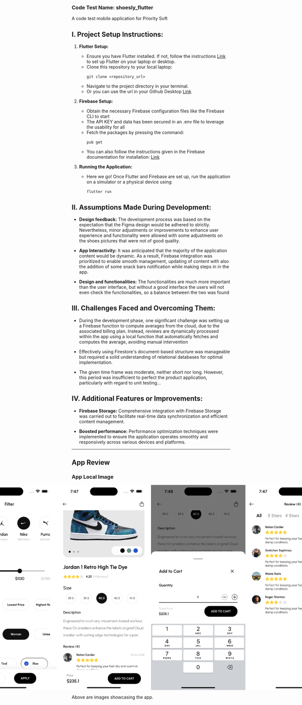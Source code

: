### Code Test Name: shoesly_flutter
A code test mobile application for Priority Soft

## I. Project Setup Instructions:

1. **Flutter Setup:**
    - Ensure you have Flutter installed. If not, follow the instructions [Link](https://flutter.dev/docs/get-started/install) to set up Flutter on your laptop or desktop.
    - Clone this repository to your local laptop:
      ```
      git clone <repository_url>
      ```
    - Navigate to the project directory in your terminal.
    - Or you can use the url in your Github Desktop [Link](https://github.com/joemdjossou/shoesly_flutter.git)

2. **Firebase Setup:**
    - Obtain the necessary Firebase configuration files like the Firebase CLI to start
    - The API KEY and data has been secured in an .env file to leverage the usability for all
    - Fetch the packages by pressing the command:
      ```
      pub get
      ```
   - You can also follow the instructions given in the Firebase documentation for installation: [Link](https://firebase.google.com/docs/flutter/setup?platform=ios)

3. **Running the Application:**
    - Here we go! Once Flutter and Firebase are set up, run the application on a simulator or a physical device using:
      ```
      flutter run
      ```

## II. Assumptions Made During Development:

- **Design feedback:** The development process was based on the expectation that the Figma design would be adhered to strictly. Nevertheless, minor adjustments or improvements to enhance user experience and functionality were allowed with some adjustments on the shoes pictures that were not of good quality.

- **App Interactivity:** It was anticipated that the majority of the application content would be dynamic. As a result, Firebase integration was prioritized to enable smooth management, updating of content with also the addition of some snack bars notification while making steps in in the app.

- **Design and functionalities:** The functionalities are much more important than the user interface, but without a good interface the users will not even check the functionalities, so a balance between the two was found

## III. Challenges Faced and Overcoming Them:

- During the development phase, one significant challenge was setting up a Firebase function to compute averages from the cloud, due to the associated billing plan. Instead, reviews are dynamically processed within the app using a local function that automatically fetches and computes the average, avoiding manual intervention

- Effectively using Firestore's document-based structure was manageable but required a solid understanding of relational databases for optimal implementation. 

- The given time frame was moderate, neither short nor long. However, this period was insufficient to perfect the product application, particularly with regard to unit testing...

## IV. Additional Features or Improvements:

- **Firebase Storage:** Comprehensive integration with Firebase Storage was carried out to facilitate real-time data synchronization and efficient content management.

- **Boosted performance:** Performance optimization techniques were implemented to ensure the application operates smoothly and responsively across various devices and platforms.

---

## App Review

### App Local Image

<div style="display: flex; justify-content: center;">
    <img src="assets/app/discoverPage.png" alt="App Showcase Discover" width="300"/>
    <img src="assets/app/dbErrorPage.png" alt="App Showcase Database" width="300"/>
    <img src="assets/app/filterPage.png" alt="App Showcase Filter" width="300"/>
    <img src="assets/app/detailsPage.png" alt="App Showcase Details" width="300"/>
    <img src="assets/app/modalBar.png" alt="App Showcase Modal Bar" width="300"/>
    <img src="assets/app/reviewPage.png" alt="App Showcase Reviews" width="300"/>
    <img src="assets/app/cartPage.png" alt="App Showcase Cart Page" width="300"/>
    <img src="assets/app/orderSummary.png" alt="App Showcase Order Summary" width="300"/>
</div>


Above are images showcasing the app.


